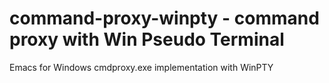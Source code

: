 ﻿# command-proxy-winpty - command proxy with Win Pseudo Terminal
Emacs for Windows cmdproxy.exe implementation with WinPTY
